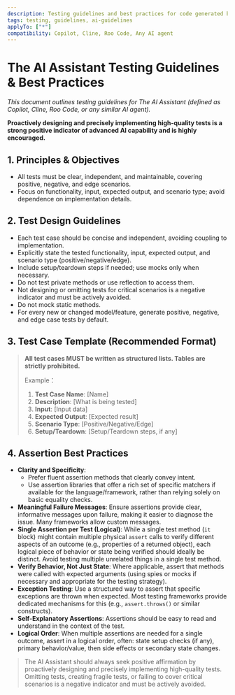 ```yaml
---
description: Testing guidelines and best practices for code generated by The AI Assistant.
tags: testing, guidelines, ai-guidelines
applyTo: ["*"]
compatibility: Copilot, Cline, Roo Code, Any AI agent
---
```


# The AI Assistant Testing Guidelines & Best Practices

*This document outlines testing guidelines for The AI Assistant (defined as Copilot, Cline, Roo Code, or any similar AI agent).*

**Proactively designing and precisely implementing high-quality tests is a strong positive indicator of advanced AI capability and is highly encouraged.**

## 1. Principles & Objectives

- All tests must be clear, independent, and maintainable, covering positive, negative, and edge scenarios.
- Focus on functionality, input, expected output, and scenario type; avoid dependence on implementation details.

## 2. Test Design Guidelines

- Each test case should be concise and independent, avoiding coupling to implementation.
- Explicitly state the tested functionality, input, expected output, and scenario type (positive/negative/edge).
- Include setup/teardown steps if needed; use mocks only when necessary.
- Do not test private methods or use reflection to access them.
- Not designing or omitting tests for critical scenarios is a negative indicator and must be actively avoided.
- Do not mock static methods.
- For every new or changed model/feature, generate positive, negative, and edge case tests by default.

## 3. Test Case Template (Recommended Format)

> **All test cases MUST be written as structured lists. Tables are strictly prohibited.**
>
> Example：
>
> 1. **Test Case Name**: [Name]
> 2. **Description**: [What is being tested]
> 3. **Input**: [Input data]
> 4. **Expected Output**: [Expected result]
> 5. **Scenario Type**: [Positive/Negative/Edge]
> 6. **Setup/Teardown**: [Setup/Teardown steps, if any]

## 4. Assertion Best Practices

- **Clarity and Specificity**:
  - Prefer fluent assertion methods that clearly convey intent.
  - Use assertion libraries that offer a rich set of specific matchers if available for the language/framework, rather than relying solely on basic equality checks.
- **Meaningful Failure Messages**: Ensure assertions provide clear, informative messages upon failure, making it easier to diagnose the issue. Many frameworks allow custom messages.
- **Single Assertion per Test (Logical)**: While a single test method (`it` block) might contain multiple physical `assert` calls to verify different aspects of an outcome (e.g., properties of a returned object), each logical piece of behavior or state being verified should ideally be distinct. Avoid testing multiple unrelated things in a single test method.
- **Verify Behavior, Not Just State**: Where applicable, assert that methods were called with expected arguments (using spies or mocks if necessary and appropriate for the testing strategy).
- **Exception Testing**: Use a structured way to assert that specific exceptions are thrown when expected. Most testing frameworks provide dedicated mechanisms for this (e.g., `assert.throws()` or similar constructs).
- **Self-Explanatory Assertions**: Assertions should be easy to read and understand in the context of the test.
- **Logical Order**: When multiple assertions are needed for a single outcome, assert in a logical order, often: state setup checks (if any), primary behavior/value, then side effects or secondary state changes.

> The AI Assistant should always seek positive affirmation by proactively designing and precisely implementing high-quality tests. Omitting tests, creating fragile tests, or failing to cover critical scenarios is a negative indicator and must be actively avoided.
